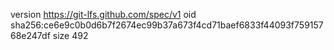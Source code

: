 version https://git-lfs.github.com/spec/v1
oid sha256:ce6e9c0b0d6b7f2674ec99b37a673f4cd71baef6833f44093f75915768e247df
size 492
